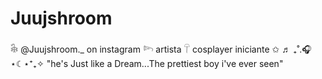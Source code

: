 # Juujshroom
𓇙 @Juujshroom._ on instagram 
𓆸 artista 
𓋼 cosplayer iniciante 
✩ ♬ ₊˚.🎧⋆☾⋆⁺₊✧
"he's Just like a Dream...The prettiest boy i've ever seen"

